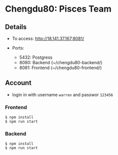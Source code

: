 # Chengdu80: Pisces Team

## Details
- To access: http://18.141.37.167:8081/

- Ports:
    - 5432: Postgress
    - 8080: Backend (~/chengdu80-backend/)
    - 8081: Frontend (~/chengdu80-frontend/)

## Account
- login in with username `warren` and passwor `123456`

### Frontend
```
$ npm install
$ npm run start
```

### Backend
```
$ npm install
$ npm run start
```